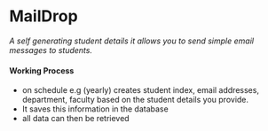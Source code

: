 

# MailDrop

 _A self generating student details it allows you to send simple email messages to students._


#### Working Process

- on schedule e.g (yearly) creates student index, email addresses, department, faculty based on the student details you provide.
- It saves this information in the database 
- all data can then be retrieved 


